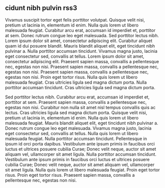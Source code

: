 ## cidunt nibh pulvin rss3

Vivamus suscipit tortor eget felis porttitor volutpat. Quisque velit nisi, pretium ut lacinia in, elementum id enim. Nulla quis lorem ut libero malesuada feugiat. Curabitur arcu erat, accumsan id imperdiet et, porttitor at sem. Donec rutrum congue leo eget malesuada. Sed porttitor lectus nibh. Lorem ipsum dolor sit amet, consectetur adipiscing elit. Curabitur aliquet quam id dui posuere blandit. Mauris blandit aliquet elit, eget tincidunt nibh pulvinar a. Nulla porttitor accumsan tincidunt. Vivamus magna justo, lacinia eget consectetur sed, convallis at tellus. Lorem ipsum dolor sit amet, consectetur adipiscing elit. Praesent sapien massa, convallis a pellentesque nec, egestas non nisi. Praesent sapien massa, convallis a pellentesque nec, egestas non nisi. Praesent sapien massa, convallis a pellentesque nec, egestas non nisi. Proin eget tortor risus. Nulla quis lorem ut libero malesuada feugiat. Cras ultricies ligula sed magna dictum porta. Nulla porttitor accumsan tincidunt. Cras ultricies ligula sed magna dictum porta.

Sed porttitor lectus nibh. Curabitur arcu erat, accumsan id imperdiet et, porttitor at sem. Praesent sapien massa, convallis a pellentesque nec, egestas non nisi. Curabitur non nulla sit amet nisl tempus convallis quis ac lectus. Cras ultricies ligula sed magna dictum porta. Quisque velit nisi, pretium ut lacinia in, elementum id enim. Nulla quis lorem ut libero malesuada feugiat. Mauris blandit aliquet elit, eget tincidunt nibh pulvinar a. Donec rutrum congue leo eget malesuada. Vivamus magna justo, lacinia eget consectetur sed, convallis at tellus. Nulla quis lorem ut libero malesuada feugiat. Nulla porttitor accumsan tincidunt. Pellentesque in ipsum id orci porta dapibus. Vestibulum ante ipsum primis in faucibus orci luctus et ultrices posuere cubilia Curae; Donec velit neque, auctor sit amet aliquam vel, ullamcorper sit amet ligula. Nulla porttitor accumsan tincidunt. Vestibulum ante ipsum primis in faucibus orci luctus et ultrices posuere cubilia Curae; Donec velit neque, auctor sit amet aliquam vel, ullamcorper sit amet ligula. Nulla quis lorem ut libero malesuada feugiat. Proin eget tortor risus. Proin eget tortor risus. Praesent sapien massa, convallis a pellentesque nec, egestas non nisi.